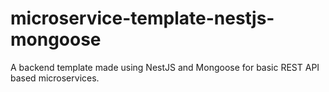 # microservice-template-nestjs-mongoose
A backend template made using NestJS and Mongoose for basic REST API based microservices.
